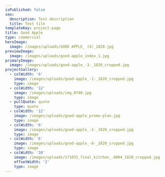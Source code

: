 ```yaml
---
isPublished: false
seo:
  description: Test description
  title: Test tile
templateKey: project-page
title: Good Apple
type: commercial
heroImage:
  image: /images/uploads/GOOD APPLE_ (4)_1820.jpg
previewImage:
  image: /images/uploads/good-apple_index_1.jpg
primaryImage:
  image: /images/uploads/good-apple_-3-_1820_cropped.jpg
projectGallery:
  - colWidth: '6'
    image: /images/uploads/good-apple_-1-_1820_cropped.jpg
    type: image
  - colWidth: '12'
    image: /images/uploads/img_0740.jpg
    type: image
  - pullQuote: quote
    type: quote
  - colWidth: '12'
    image: /images/uploads/good-apple_promo-plan.jpg
    type: image
  - colWidth: '6'
    image: /images/uploads/good-apple_-2-_1820_cropped.jpg
    type: image
  - colWidth: '6'
    image: /images/uploads/good-apple_-8-_1820_cropped.jpg
    type: image
  - colWidth: '10'
    image: /images/uploads/171031_final_kitchen_.0004_1820_cropped.jpg
    offsetWidth: '2'
    type: image
---
```


